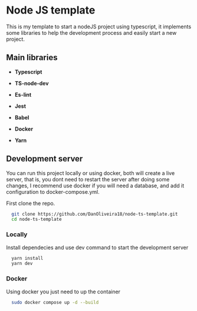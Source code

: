 
# Node JS template

This is my template to start a nodeJS project using typescript, it implements 
some libraries to help the development process and easily start a new project. 

## Main libraries

 - **Typescript**  

 - **TS-node-dev**

 - **Es-lint**

 - **Jest**

 - **Babel**

 - **Docker**

  - **Yarn**
## Development server

You can run this project locally or using docker, both will create a live server, that is, you dont need to restart the server after doing some changes, I recommend use docker if you will need a database, and add it configuration to docker-compose.yml.

First clone the repo.

```bash
  git clone https://github.com/DanOliveira18/node-ts-template.git
  cd node-ts-template
```

### Locally

Install dependecies and use dev command to start the development server

```bash
  yarn install
  yarn dev
```


### Docker

Using docker you just need to up the container

```bash
  sudo docker compose up -d --build
```
